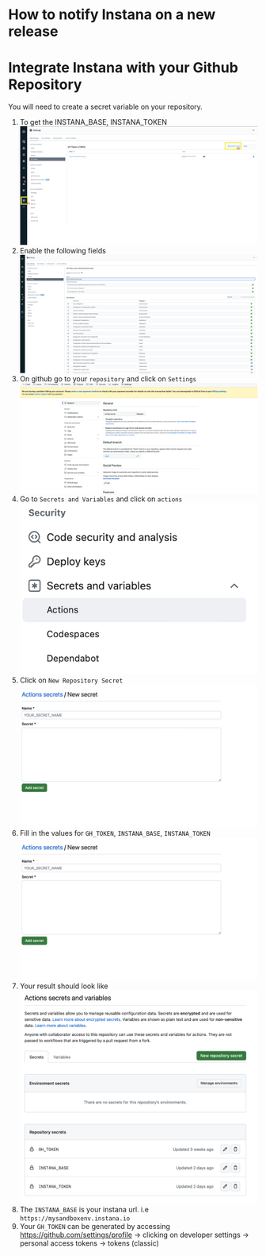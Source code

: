 # How to notify Instana on a new release

# Integrate Instana with your Github Repository
You will need to create a secret variable on your repository. 

1) To get the INSTANA_BASE, INSTANA_TOKEN
![alt tag](img/instana_settings.png "Secrets")
2) Enable the following fields
![alt tag](img/enable_fields.png "Secrets")
3) On github go to your `repository` and click on `Settings`
![alt tag](img/settings.png "Settings")
4) Go to `Secrets and Variables` and click on `actions`
![alt tag](img/secrets_and_vars.png "Settings")
5) Click on `New Repository Secret`
![alt tag](img/secrets.png "Secrets")
6) Fill in the values for `GH_TOKEN`, `INSTANA_BASE`, `INSTANA_TOKEN`
![alt tag](img/secrets.png "Secrets")
7) Your result should look like
![alt tag](img/repo_secrets.png "Secrets")
8) The `INSTANA_BASE` is your instana url. i.e `https://mysandboxenv.instana.io`
9) Your `GH_TOKEN` can be generated by accessing https://github.com/settings/profile -> clicking on developer settings -> personal access tokens -> tokens (classic)